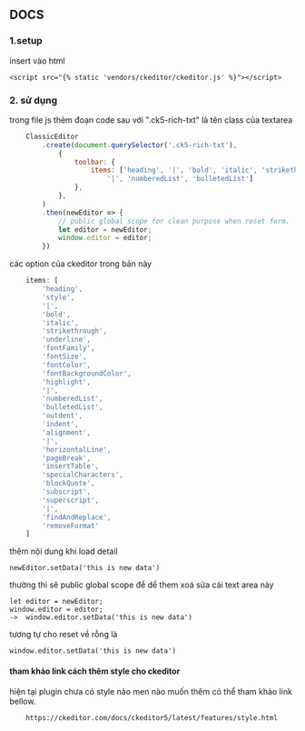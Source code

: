 ## DOCS
### 1.setup
insert vào html
```text
<script src="{% static 'vendors/ckeditor/ckeditor.js' %}"></script>
```
### 2. sử dụng
trong file js thêm đoạn code sau
với ".ck5-rich-txt" là tên class của textarea
```js
    ClassicEditor
        .create(document.querySelector('.ck5-rich-txt'),
            {
                toolbar: {
                    items: ['heading', '|', 'bold', 'italic', 'strikethrough', 'underline',
                        '|', 'numberedList', 'bulletedList']
                },
            },
        )
        .then(newEditor => {
            // public global scope for clean purpose when reset form.
            let editor = newEditor;
            window.editor = editor;
        })
```
các option của ckeditor trong bản này
```js
    items: [
        'heading',
        'style',
        '|',
        'bold',
        'italic',
        'strikethrough',
        'underline',
        'fontFamily',
        'fontSize',
        'fontColor',
        'fontBackgroundColor',
        'highlight',
        '|',
        'numberedList',
        'bulletedList',
        'outdent',
        'indent',
        'alignment',
        '|',
        'horizontalLine',
        'pageBreak',
        'insertTable',
        'specialCharacters',
        'blockQuote',
        'subscript',
        'superscript',
        '|',
        'findAndReplace',
        'removeFormat'
    ]
```
thêm nội dung khi load detail
```
newEditor.setData('this is new data')
```
thường thì sẽ public global scope để dể them xoá sửa cái text area này
```
let editor = newEditor;
window.editor = editor;
->  window.editor.setData('this is new data')
```
tương tự cho reset về rỗng là
```
window.editor.setData('this is new data')
```
#### tham khảo link cách thêm style cho ckeditor
hiện tại plugin chưa có style nào men nào muốn thêm có thể tham khảo link bellow.
```
    https://ckeditor.com/docs/ckeditor5/latest/features/style.html
```